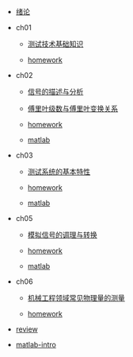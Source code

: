 - [绪论](README.md)

- ch01

  - [测试技术基础知识](ch01/README.md)

  - [homework](ch01/HW/HW.md)

- ch02

  - [信号的描述与分析](ch02/README.md)
  - [傅里叶级数与傅里叶变换关系](ch02/Fourier-series-and-Fourier-transform/Fourier-series-and-Fourier-transform.md)

  - [homework](ch02/HW/HW.md)

  - [matlab](ch02/matlab/README.md)

- ch03

  - [测试系统的基本特性](ch03/README.md)

  - [homework](ch03/HW/HW.md)

  - [matlab](ch03/matlab/README.md)

- ch05

  - [模拟信号的调理与转换](ch05/README.md)

  - [homework](ch05/HW/HW.md)

  - [matlab](ch05/matlab/README.md)

- ch06

  - [机械工程领域常见物理量的测量](ch06/README.md)

  - [homework](ch06/HW/HW.md)

- [review](review/README.md)

- [matlab-intro](matlab.md)
